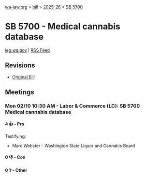 [wa-law.org](/) > [bill](/bill/) > [2025-26](/bill/2025-26/) > [SB 5700](/bill/2025-26/sb/5700/)

# SB 5700 - Medical cannabis database
[leg.wa.gov](https://app.leg.wa.gov/billsummary?BillNumber=5700&Year=2025&Initiative=false) | [RSS Feed](./rss.xml)

## Revisions
* [Original Bill](1/)

## Meetings
### Mon 02/10 10:30 AM - Labor & Commerce (LC): SB 5700 Medical cannabis database
#### 4 👍 - Pro
Testifying:
* Marc Webster - Washington State Liquor and Cannabis Board

#### 0 👎 - Con

#### 0 ❓ - Other
